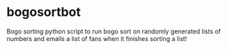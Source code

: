 # bogosortbot
Bogo sorting python script to run bogo sort on randomly generated lists of numbers and emails a list of fans when it finishes sorting a list!
